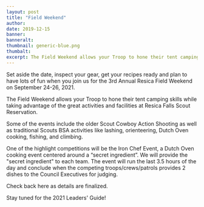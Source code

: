 ```yaml
---
layout: post
title: "Field Weekend"
author:
date: 2019-12-15
banner:
banneralt:
thumbnail: generic-blue.png
thumbalt:
excerpt: The Field Weekend allows your Troop to hone their tent camping skills while...
---
```


Set aside the date, inspect your gear, get your recipes ready and plan to have lots of fun when you join us for the 3rd Annual Resica Field Weekend on September 24-26, 2021.

The Field Weekend allows your Troop to hone their tent camping skills while taking advantage of the great activities and facilities at Resica Falls Scout Reservation.

Some of the events include the older Scout Cowboy Action Shooting as well as traditional Scouts BSA activities like lashing, orienteering, Dutch Oven cooking, fishing, and climbing.

One of the highlight competitions will be the Iron Chef Event, a Dutch Oven cooking event centered around a “secret ingredient”. We will provide the "secret ingredient" to each team. The event will run the last 3.5 hours of the day and conclude when the competing troops/crews/patrols provides 2 dishes to the Council Executives for judging.

Check back here as details are finalized.

Stay tuned for the 2021 Leaders' Guide!
